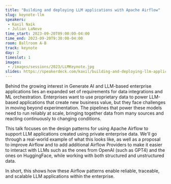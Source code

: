 ```yaml
---
title: "Building and deploying LLM applications with Apache Airflow"
slug: keynote-llm
speakers:
 - Kaxil Naik
 - Julian LaNeve
time_start: 2023-09-20T09:00:00-04:00
time_end: 2023-09-20T9:30:00-04:00
room: Ballroom A-B
track: keynote
day: 2
timeslot: 1
images:
 - /images/sessions/2023/LLMKeynote.jpg
slides: https://speakerdeck.com/kaxil/building-and-deploying-llm-applications-with-apache-airflow
---
```


Behind the growing interest in Generate AI and LLM-based enterprise applications lies an expanded set of requirements for data integrations and ML orchestration. Enterprises want to use proprietary data to power LLM-based applications that create new business value, but they face challenges in moving beyond experimentation. The pipelines that power these models need to run reliably at scale, bringing together data from many sources and reacting continuously to changing conditions.

This talk focuses on the design patterns for using Apache Airflow to support LLM applications created using private enterprise data. We'll go through a real-world example of what this looks like, as well as a proposal to improve Airflow and to add additional Airflow Providers to make it easier to interact with LLMs such as the ones from OpenAI (such as GPT4) and the ones on HuggingFace, while working with both structured and unstructured data.

In short, this shows how these Airflow patterns enable reliable, traceable, and scalable LLM applications within the enterprise.